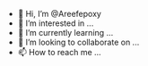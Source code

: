 - 👋 Hi, I’m @Areefepoxy
- 👀 I’m interested in ...
- 🌱 I’m currently learning ...
- 💞️ I’m looking to collaborate on ...
- 📫 How to reach me ...

<!---
Areefepoxy/Areefepoxy is a ✨ special ✨ repository because its `README.md` (this file) appears on your GitHub profile.
You can click the Preview link to take a look at your changes.
--->
